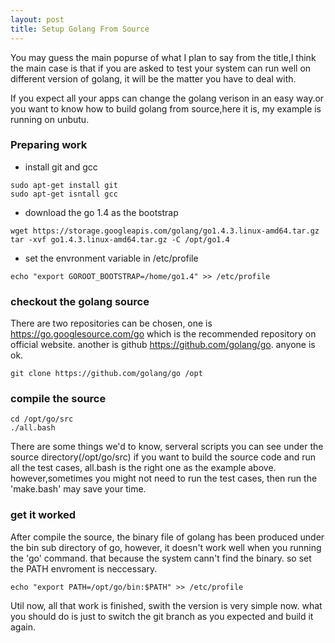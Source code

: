 ```yaml
---
layout: post
title: Setup Golang From Source
---
```


You may guess the main popurse of what I plan to say from the title,I think the main case is that if 
you are asked to test your system can run well on different version of golang, it will be the matter
you have to deal with.

If you expect all your apps can change the golang verison in an easy way.or you want to know how to 
build golang from source,here it is, my example is running on unbutu.

### Preparing work 

* install git and gcc

```
sudo apt-get install git
sudo apt-get isntall gcc
```

* download the go 1.4 as the bootstrap

```
wget https://storage.googleapis.com/golang/go1.4.3.linux-amd64.tar.gz
tar -xvf go1.4.3.linux-amd64.tar.gz -C /opt/go1.4
```

* set the envronment variable in /etc/profile

```
echo "export GOROOT_BOOTSTRAP=/home/go1.4" >> /etc/profile
```

### checkout the golang source 

There are two repositories can be chosen, one is https://go.googlesource.com/go which is the recommended repository on official website. another is github https://github.com/golang/go. anyone is ok.

```
git clone https://github.com/golang/go /opt
```

### compile the source 

```
cd /opt/go/src
./all.bash
```

There are some things we'd to know, serveral scripts you can see under the source directory(/opt/go/src) if you want to build the source code and run all the test cases, all.bash is the right one as the example above. however,sometimes you might not need to run the test cases, then run the 'make.bash' may save your time.

### get it worked

After compile the source, the binary file of golang has been produced under the bin sub directory of go, however, it doesn't work well when you running the 'go' command. that because the system cann't find the binary. so set the PATH envroment is neccessary.

```
echo "export PATH=/opt/go/bin:$PATH" >> /etc/profile
```

Util now, all that work is finished, swith the version is very simple now. what you should do is just to switch the git branch as you expected and build it again.
